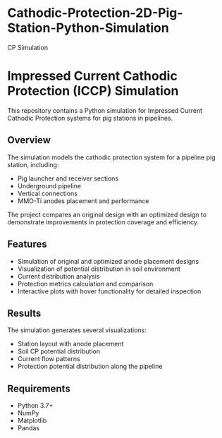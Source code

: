 # Cathodic-Protection-2D-Pig-Station-Python-Simulation
CP Simulation
# Impressed Current Cathodic Protection (ICCP) Simulation

This repository contains a Python simulation for Impressed Current Cathodic Protection systems for pig stations in pipelines.

## Overview

The simulation models the cathodic protection system for a pipeline pig station, including:
- Pig launcher and receiver sections
- Underground pipeline
- Vertical connections
- MMO-Ti anodes placement and performance

The project compares an original design with an optimized design to demonstrate improvements in protection coverage and efficiency.

## Features

- Simulation of original and optimized anode placement designs
- Visualization of potential distribution in soil environment
- Current distribution analysis
- Protection metrics calculation and comparison
- Interactive plots with hover functionality for detailed inspection

## Results

The simulation generates several visualizations:
- Station layout with anode placement
- Soil CP potential distribution
- Current flow patterns
- Protection potential distribution along the pipeline

## Requirements

- Python 3.7+
- NumPy
- Matplotlib
- Pandas


